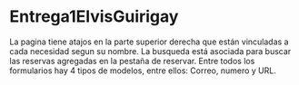 # Entrega1ElvisGuirigay

La pagina tiene atajos en la parte superior derecha que están vinculadas a cada necesidad segun su nombre.
La busqueda está asociada para buscar las reservas agregadas en la pestaña de reservar.
Entre todos los formularios hay 4 tipos de modelos, entre ellos: Correo, numero y URL.
